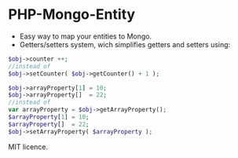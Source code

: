 PHP-Mongo-Entity
=========

* Easy way to map your entities to Mongo.
* Getters/setters system, wich simplifies getters and setters using:

```php
$obj->counter ++;
//instead of 
$obj->setCounter( $obj->getCounter() + 1 );

$obj->arrayProperty[1] = 10;
$obj->arrayProperty[]  = 22;
//instead of
var arrayProperty = $obj->getArrayProperty();
$arrayProperty[1] = 10;
$arrayProperty[]  = 22;
$obj->setArrayProperty( $arrayProperty );
```

MIT licence.